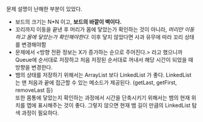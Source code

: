 문제 설명이 난해한 부분이 있었다.

- 보드의 크기는 N*N 이고, **보드의 바깥이 벽이다.**
- 꼬리까지 이동을 끝낸 후 머리가 몸에 닿았는가 확인하는 것이 아니라, *머리만 이동하고 몸에 닿았는가 확인해야한다.* 이후 닿지 않았다면 사과 유무에 따라 꼬리 상태를 변경해야함
- 문제에서 <방향 전환 정보는 X가 증가하는 순으로 주어진다.> 라고 했으니까 Queue에 순서대로 저장하고 처음 저장된 순서대로 꺼내서 해당 시간이 되었을 때 방향을 변경한다.
- 뱀의 상태를 저장하기 위해서는 ArrayList 보다 LinkedList 가 좋다. LinkedList 는 맨 처음과 끝에 접근할 수 있는 메소드가 제공된다. (getLast, getFirst, removeLast 등)  
  또한 몸통에 닿았는지 확인하는 과정에서 시간을 단축시키기 위해서는 뱀의 현재 위치를 맵에 표시해주는 것이 좋다. 그렇지 않으면 현재 뱀 길이 만큼의 LinkedList 탐색 과정이 필요하다.

